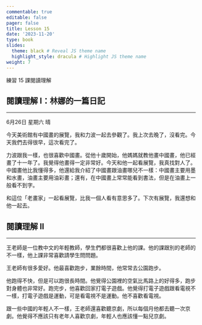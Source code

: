```yaml
---
commentable: true
editable: false
pager: false
title: Lesson 15
date: '2023-11-20'
type: book
slides:
  theme: black # Reveal JS theme name
  highlight_style: dracula # Highlight JS theme name
weight: 7
---
```


練習 15 課閱讀理解

<!--more-->

## 閱讀理解 I：林娜的一篇日記
---


6月26日 星期六 晴

今天美術館有中國畫的展覽，我和力波一起去參觀了。我上次去晚了，沒看完。今天我們去得很早，這次看完了。

力波跟我一樣，也很喜歡中國畫。從他十歲開始，他媽媽就教他畫中國畫，他已經畫了十一年了。我覺得他畫得一定非常好。今天和他一起看展覽，我真找對人了。中國畫他比我懂得多，他還給我介紹了中國畫跟油畫哪兒不一樣：中國畫主要用墨和水畫，油畫主要用油彩畫；還有，在中國畫上常常能看到書法，但是在油畫上一般看不到字。

和這位「老畫家」一起看展覽，比我一個人看有意思多了。下次有展覽，我還想和他一起去。

## 閱讀理解 II
---

王老師是一位教中文的年輕教師，學生們都很喜歡上他的課。他的課跟別的老師的不一樣，他上課非常喜歡請學生問問題。

王老師有很多愛好。他最喜歡跑步，業餘時間，他常常去公園跑步。

他跑得不快，但是可以跑很長時間。他覺得公園裡的空氣比馬路上的好得多，跑步對身體也非常好。跑完步，他喜歡回家打電子遊戲。他覺得打電子遊戲跟看電視不一樣，打電子遊戲是運動，可是看電視不是運動。他不喜歡看電視。

跟一些中國的年輕人不一樣，王老師還喜歡聽京劇，所以每個月他都去聽一次京劇。他覺得不應該只有老年人喜歡京劇，年輕人也應該懂一點兒京劇。


